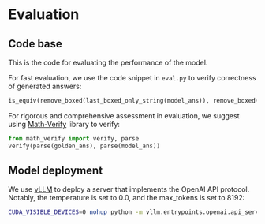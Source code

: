 # Evaluation
## Code base
This is the code for evaluating the performance of the model.

For fast evaluation, we use the code snippet in `eval.py` to verify correctness of generated answers:
```python
is_equiv(remove_boxed(last_boxed_only_string(model_ans)), remove_boxed(last_boxed_only_string(golden_ans)))
```

For rigorous and comprehensive assessment in evaluation, we suggest using [Math-Verify](https://github.com/huggingface/Math-Verify) library to verify:
```python
from math_verify import verify, parse
verify(parse(golden_ans), parse(model_ans))
```

## Model deployment
We use [vLLM](https://github.com/vllm-project/vllm) to deploy a server that implements the OpenAI API protocol. Notably, the temperature is set to 0.0, and the max_tokens is set to 8192:

```bash
CUDA_VISIBLE_DEVICES=0 nohup python -m vllm.entrypoints.openai.api_server --model /path/to/Qwen2.5-7B-Instruct --port 8090 > /dev/null 2>&1 &
```